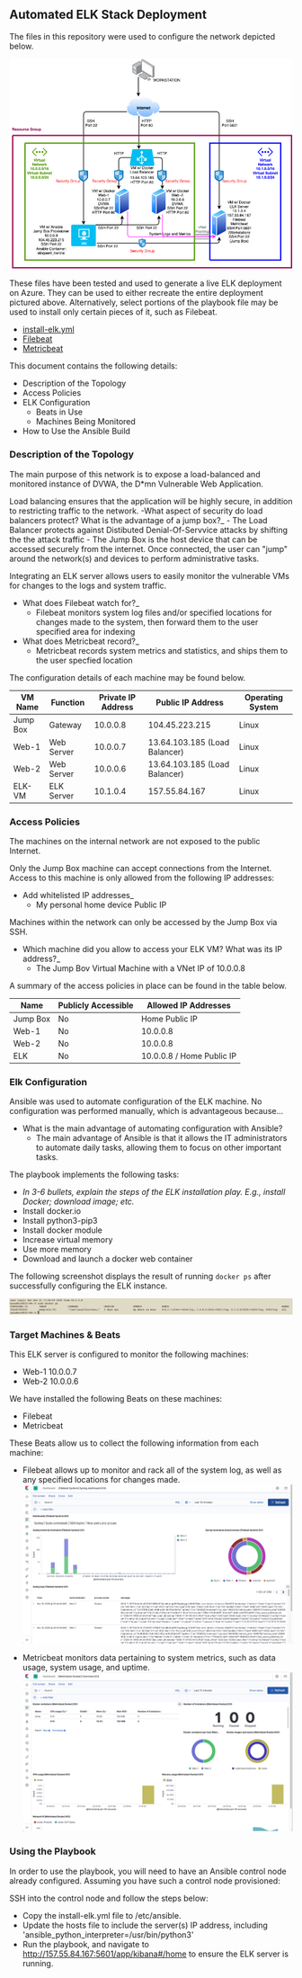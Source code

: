 ## Automated ELK Stack Deployment

The files in this repository were used to configure the network depicted below.


![](Diagrams/Matthew_Nechy_Project_1.png)

These files have been tested and used to generate a live ELK deployment on Azure. They can be used to either recreate the entire deployment pictured above. Alternatively, select portions of the playbook file may be used to install only certain pieces of it, such as Filebeat.

- [install-elk.yml](Ansible/install-elk.yml)
- [Filebeat](Ansible/filebeat-playbook.yml)
- [Metricbeat](Ansible/metricbeat-playbook.yml)

This document contains the following details:
- Description of the Topology
- Access Policies
- ELK Configuration
  - Beats in Use
  - Machines Being Monitored
- How to Use the Ansible Build


### Description of the Topology

The main purpose of this network is to expose a load-balanced and monitored instance of DVWA, the D*mn Vulnerable Web Application.

Load balancing ensures that the application will be highly secure, in addition to restricting traffic to the network.
-What aspect of security do load balancers protect? What is the advantage of a jump box?_
    - The Load Balancer protects against Distibuted Denial-Of-Servvice attacks by shifting the the attack traffic
    - The Jump Box is the host device that can be accessed securely from the internet.  Once connected, the user can "jump" around the network(s) and devices to perform administrative tasks.

Integrating an ELK server allows users to easily monitor the vulnerable VMs for changes to the logs and system traffic.
- What does Filebeat watch for?_
    - Filebeat monitors system log files and/or specified locations for changes made to the system, then forward them to the user specified area for indexing
- What does Metricbeat record?_
    - Metricbeat records system metrics and statistics, and ships them to the user specfied location

The configuration details of each machine may be found below.

| VM Name  | Function   | Private IP Address | Public IP Address             | Operating System |
|----------|------------|--------------------|-------------------------------|------------------|
| Jump Box | Gateway    | 10.0.0.8           | 104.45.223.215                | Linux            |
| Web-1    | Web Server | 10.0.0.7           | 13.64.103.185 (Load Balancer) | Linux            |
| Web-2    | Web Server | 10.0.0.6           | 13.64.103.185 (Load Balancer) | Linux            |
| ELK-VM   | ELK Server | 10.1.0.4           | 157.55.84.167                 | Linux            |

### Access Policies

The machines on the internal network are not exposed to the public Internet. 

Only the Jump Box machine can accept connections from the Internet. Access to this machine is only allowed from the following IP addresses:
- Add whitelisted IP addresses_
    - My personal home device Public IP

Machines within the network can only be accessed by the Jump Box via SSH.
- Which machine did you allow to access your ELK VM? What was its IP address?_   
    - The Jump Bov Virtual Machine with a VNet IP of 10.0.0.8

A summary of the access policies in place can be found in the table below.

| Name     | Publicly Accessible | Allowed IP Addresses      |
|----------|---------------------|---------------------------|
| Jump Box | No                  | Home Public IP            |
| Web-1    | No                  | 10.0.0.8                  |
| Web-2    | No                  | 10.0.0.8                  |
| ELK      | No                  | 10.0.0.8 / Home Public IP |

### Elk Configuration

Ansible was used to automate configuration of the ELK machine. No configuration was performed manually, which is advantageous because...
- What is the main advantage of automating configuration with Ansible?
    - The main advantage of Ansible is that it allows the IT administrators to automate daily tasks, allowing them to focus on other important tasks.

The playbook implements the following tasks:
- _In 3-6 bullets, explain the steps of the ELK installation play. E.g., install Docker; download image; etc._
- Install docker.io
- Install python3-pip3
- Install docker module
- Increase virtual memory
- Use more memory
- Download and launch a docker web container

The following screenshot displays the result of running `docker ps` after successfully configuring the ELK instance.

![](Diagrams/Docker_PS.png)

### Target Machines & Beats
This ELK server is configured to monitor the following machines:
- Web-1   10.0.0.7
- Web-2   10.0.0.6

We have installed the following Beats on these machines:
- Filebeat
- Metricbeat

These Beats allow us to collect the following information from each machine:
- Filebeat allows up to monitor and rack all of the system log, as well as any specified locations for changes made.
![](Diagrams/Filebeat.png)

- Metricbeat monitors data pertaining to system metrics, such as data usage, system usage, and uptime.
![](Diagrams/Metricbeat.png)

### Using the Playbook
In order to use the playbook, you will need to have an Ansible control node already configured. Assuming you have such a control node provisioned: 

SSH into the control node and follow the steps below:
- Copy the install-elk.yml file to /etc/ansible.
- Update the hosts file to include the server(s) IP address, including 'ansible_python_interpreter=/usr/bin/python3'
- Run the playbook, and navigate to http://157.55.84.167:5601/app/kibana#/home to ensure the ELK server is running.

